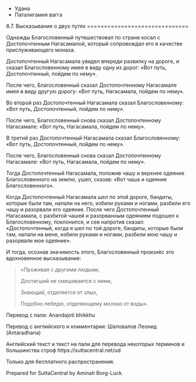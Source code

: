 









* Удана
* Паталигамия вагга


8\.7\. Высказывание о двух путях
\=\=\=\=\=\=\=\=\=\=\=\=\=\=\=\=\=\=\=\=\=\=\=\=\=\=\=\=\=\=



Однажды Благословенный путешествовал по стране косал с Достопочтенным Нагасамалой, который сопровождал его в качестве прислуживающего монаха\.


Достопочтенный Нагасамала увидел впереди развилку на дороге, и сказал Благословенному имея в виду одну из дорог: «Вот путь, Достопочтенный, пойдем по нему»\.


После чего, Благословенный сказал Достопочтенному Нагасамале имея в виду другую дорогу: «Вот путь, Нагасамала, пойдем по нему»\.


Во второй раз Достопочтенный Нагасамала сказал Благословенному: «Вот путь, Достопочтенный, пойдем по нему»\.


После чего, Благословенный снова сказал Достопочтенному Нагасамале: «Вот путь, Нагасамала, пойдем по нему»\.


В третий раз Достопочтенный Нагасамала сказал Благословенному: «Вот путь, Достопочтенный, пойдем по нему»\.


После чего, Благословенный снова сказал Достопочтенному Нагасамале: «Вот путь, Нагасамала, пойдем по нему»\.


Тогда Достопочтенный Нагасамала, положив чашу и верхнее одеяние Благословенного на землю, ушел, сказав: «Вот чаша и одеяние Благословенного»\.


Когда Достопочтенный Нагасамала шел по этой дороге, бандиты, которые были там, напали на него, избили руками и ногами, разбили его чашу и разорвали его одеяние\. После чего Достопочтенный Нагасамала, с разбитой чашей и разорванным одеянием подошел к Благословенному, поклонился, и сев напротив сказал: «Достопочтенный, когда я шел по той дороге, бандиты, которые были там, напали на меня, избили руками и ногами, разбили мою чашу и разорвали мое одеяние»\.


И тогда, осознав значимость этого, Благословенный произнёс это вдохновенное высказывание:



> «Проживая с другими людьми,  
> 
> Достигший не смешивается с ними,  
> 
> Знающий, отделяется от злых,  
> 
> Подобно лебедю, отделяющему молоко от воды»\.



Перевод с пали: Anandajoti bhikkhu


Перевод с английского и комментарии: Шаповалов Леонид \(Antaradhana\)


Английский текст и текст на пали для перевода некоторых терминов и большинства строф https://suttacentral\.net/ud


  

Только для бесплатного распространения\.


  

Prepared for SuttaCentral by Aminah Borg\-Luck\.







